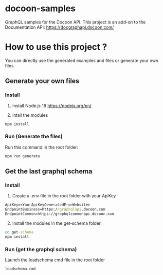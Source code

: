 # docoon-samples

GraphQL samples for the Docoon API.
This project is an add-on to the Documentation API:
https://docgraphapi.docoon.com/

# How to use this project ?

You can directly use the generated examples and files or generate your own files. 

## Generate your own files

### Install
1. Install Node.js 18
https://nodejs.org/en/

2. Intall the modules

```cmd
npm install
```

### Run (Generate the files)

Run this command in the root folder:
```cmd
npm run generate
```

## Get the last graphql schema

### Install
1. Create a .env file in the root folder with your ApiKey

```cmd
ApiKey=<YourApiKeyGeneratedFronWebsite>
EndpointBusiness=https://graphqlapi.docoon.com
EndpointCommon=https://graphqlcommonapi.docoon.com
```

2. Install the modules in the get-schema folder

```cmd
cd get-schema
npm install
```

### Run (get the graphql schema)

Launch the loadschema cmd file in the root folder
```cmd
loadschema.cmd
```